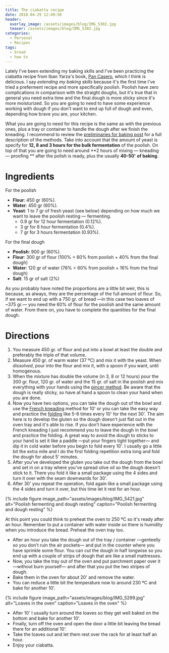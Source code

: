 ```yaml
---
title: The ciabatta recipe
date: 2018-04-29 12:49:50 
header:
  overlay_image: /assets/images/blog/IMG_5302.jpg
  teaser: /assets/images/blog/IMG_5302.jpg
categories:
  - Personal
  - Recipes
tags:
  - bread
  - how to
---
```

Lately I've been extending my baking skills and I've been practicing the ciabatta recipe from Iban Yarza's book, [Pan Casero](https://www.amazon.com/Pan-casero-Larousse-Ilustrados-Gastronom%C3%ADa/dp/8416984123/ref=sr_1_1?s=books&ie=UTF8&qid=1524834446&sr=1-1), which I think is delicious. I say _extending my baking skills_ because it's the first time I've tried a preferment recipe and more specifically poolish. Poolish have zero complications in comparison with the straight doughs, but it's true that in general you need extra time and the final dough is more sticky since it's more moisturized. So you are going to need to have some experience working with dough if you don't want to end up full of dough and even, depending how brave you are, your kitchen.

What you are going to need for this recipe is the same as with the previous ones, plus a tray or container to handle the dough after we finish the kneading. I recommend to review the [preliminaries for baking post](http://luisspuerto.net/2017/11/the-preliminaries-for-bread-and-pizza-making/) for a full description of the methods. Take into account that the amount of yeast is specify for **12, 8 and 3 hours for the bulk fermentation** of the poolish. On top of that you are going to need around **2 hours of mixing — kneading — proofing ** after the polish is ready, plus the usually **40-50'** **of baking**.

# Ingredients

For the poolish

  * **Flour**: 450 gr (60%).
  * **Water**: 450 gr (60%).
  * **Yeast**: 1 to 7 gr of fresh yeast (see below) depending on how much we want to leave the poolish resting — fermenting.
      * 0.9 gr for 12 hour fermentation (0.12%).
      * 3 gr for 8 hour fermentation (0.4%).
      * 7 gr for 3 hours fermentation (0.93%).

For the final dough

  * **Poolish**: 900 gr (60%).
  * **Flour**: 300 gr of flour (100% = 60% from poolish + 40% from the final dough)
  * **Water**: 120 gr of water (76% = 60% from poolish + 16% from the final dough)
  * **Salt**: 15 gr of salt (2%)

As you probably have noted the proportions are a little bit weir, this is because, as always, they are the percentage of the full amount of flour. So, if we want to end up with a 750 gr. of bread —in this case two loaves of ~375 gr.— you need the 60% of flour for the poolish and the same amount of water. From there on, you have to complete the quantities for the final dough.

# Directions

  1. You measure 450 gr. of flour and put into a bowl at least the double and preferably the triple of that volume.
  2. Measure 450 gr. of warm water (37 ºC) and mix it with the yeast. When _dissolved_, pour into the flour and mix it, with a spoon if you want, until homogenous.
  3. When the mixture has double the volume (in 3, 8 or 12 hours) pour the 300 gr. flour, 120 gr. of water and the 15 gr. of salt in the poolish and mix everything with your hands using the [pincer method](http://luisspuerto.net/2017/11/the-preliminaries-for-bread-and-pizza-making/#the-pincer-method). Be aware that the dough is really sticky, so have at hand a spoon to clean your hand when you are done.
  4. Now you have two options, you can take the dough out of the bowl and use the [French kneading](https://www.youtube.com/watch?v=PvdtUR-XTG0) method for 10' or you can take the easy way and practice the [folding](http://luisspuerto.net/2017/11/the-preliminaries-for-bread-and-pizza-making/#the-folding) like 5-6 times every 10' for the next 30'. The aim here is to develop the gluten so the dough doesn't just flat out in the oven tray and it's able to rise. If you don't have experience with the French kneading I just recommend you to leave the dough in the bowl and practice the folding. A great way to avoid the dough to sticks to your hand is set it like a paddle —put your fingers tight together— and dip it in cold water before you begin to fold every 10'. I usually go a little bit the extra mile and I do the first folding repetition extra long and fold the dough for about 5' minutes.
  5. After you've developed the gluten you take out the dough from the bowl and set in on a tray where you've spread olive oil so the dough doesn't stick to it. There you fold it like a small package using the 4 sides and turn it over with the seam downwards for 30'.
  6. After 30' you repeat the operation, fold again like a small package using the 4 sides and turn it over, but this time let it rest for an hour. 

{% include figure image_path="assets/images/blog/IMG_5421.jpg" alt="Poolish fermenting and dough resting" caption="Poolish fermenting and dough resting" %}

At this point you could think to preheat the oven to 250 ºC so it's ready after an hour. Remember to put a container with water inside so there is humidity when you introduce the bread. Preheat the oven tray too.
    
* After an hour you take the dough out of the tray / container —genteelly so you don't ruin the air pockets— and put in the counter where you have sprinkle some flour. You can cut the dough in half longwise so you end up with a couple of strips of dough that are like a small mattresses.
* Now, you take the tray out of the oven and put parchment paper over it —without burn yourself— and after that you put the two stripes of dough.
* Bake them in the oven for about 20' and remove the water.
* You can reduce a little bit the temperature now to around 230 ºC and bake for another 10'.

{% include figure image_path="assets/images/blog/IMG_5299.jpg" alt="Loaves in the oven" caption="Loaves in the oven" %}
    
* After 10' I usually turn around the loaves so they get well baked on the bottom and bake for another 10'.
* Finally, turn off the oven and open the door a little bit leaving the bread there for an additional 10'.
* Take the loaves out and let them rest over the rack for at least half an hour.
* Enjoy your ciabatta.